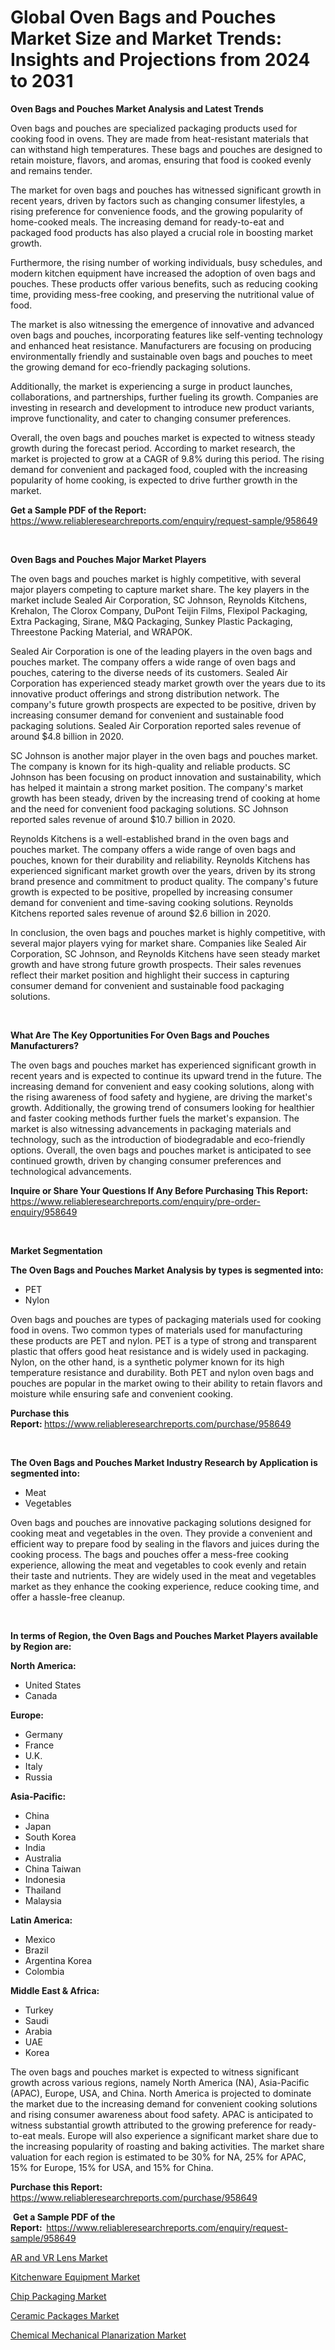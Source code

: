 <p><h1>Global Oven Bags and Pouches Market Size and Market Trends: Insights and Projections from 2024 to 2031</h1></p><p><strong>Oven Bags and Pouches Market Analysis and Latest Trends</strong></p>
<p><p>Oven bags and pouches are specialized packaging products used for cooking food in ovens. They are made from heat-resistant materials that can withstand high temperatures. These bags and pouches are designed to retain moisture, flavors, and aromas, ensuring that food is cooked evenly and remains tender.</p><p>The market for oven bags and pouches has witnessed significant growth in recent years, driven by factors such as changing consumer lifestyles, a rising preference for convenience foods, and the growing popularity of home-cooked meals. The increasing demand for ready-to-eat and packaged food products has also played a crucial role in boosting market growth.</p><p>Furthermore, the rising number of working individuals, busy schedules, and modern kitchen equipment have increased the adoption of oven bags and pouches. These products offer various benefits, such as reducing cooking time, providing mess-free cooking, and preserving the nutritional value of food.</p><p>The market is also witnessing the emergence of innovative and advanced oven bags and pouches, incorporating features like self-venting technology and enhanced heat resistance. Manufacturers are focusing on producing environmentally friendly and sustainable oven bags and pouches to meet the growing demand for eco-friendly packaging solutions.</p><p>Additionally, the market is experiencing a surge in product launches, collaborations, and partnerships, further fueling its growth. Companies are investing in research and development to introduce new product variants, improve functionality, and cater to changing consumer preferences.</p><p>Overall, the oven bags and pouches market is expected to witness steady growth during the forecast period. According to market research, the market is projected to grow at a CAGR of 9.8% during this period. The rising demand for convenient and packaged food, coupled with the increasing popularity of home cooking, is expected to drive further growth in the market.</p></p>
<p><strong>Get a Sample PDF of the Report:&nbsp;</strong> <a href="https://www.reliableresearchreports.com/enquiry/request-sample/958649">https://www.reliableresearchreports.com/enquiry/request-sample/958649</a></p>
<p>&nbsp;</p>
<p><strong>Oven Bags and Pouches Major Market Players</strong></p>
<p><p>The oven bags and pouches market is highly competitive, with several major players competing to capture market share. The key players in the market include Sealed Air Corporation, SC Johnson, Reynolds Kitchens, Krehalon, The Clorox Company, DuPont Teijin Films, Flexipol Packaging, Extra Packaging, Sirane, M&Q Packaging, Sunkey Plastic Packaging, Threestone Packing Material, and WRAPOK.</p><p>Sealed Air Corporation is one of the leading players in the oven bags and pouches market. The company offers a wide range of oven bags and pouches, catering to the diverse needs of its customers. Sealed Air Corporation has experienced steady market growth over the years due to its innovative product offerings and strong distribution network. The company's future growth prospects are expected to be positive, driven by increasing consumer demand for convenient and sustainable food packaging solutions. Sealed Air Corporation reported sales revenue of around $4.8 billion in 2020.</p><p>SC Johnson is another major player in the oven bags and pouches market. The company is known for its high-quality and reliable products. SC Johnson has been focusing on product innovation and sustainability, which has helped it maintain a strong market position. The company's market growth has been steady, driven by the increasing trend of cooking at home and the need for convenient food packaging solutions. SC Johnson reported sales revenue of around $10.7 billion in 2020.</p><p>Reynolds Kitchens is a well-established brand in the oven bags and pouches market. The company offers a wide range of oven bags and pouches, known for their durability and reliability. Reynolds Kitchens has experienced significant market growth over the years, driven by its strong brand presence and commitment to product quality. The company's future growth is expected to be positive, propelled by increasing consumer demand for convenient and time-saving cooking solutions. Reynolds Kitchens reported sales revenue of around $2.6 billion in 2020.</p><p>In conclusion, the oven bags and pouches market is highly competitive, with several major players vying for market share. Companies like Sealed Air Corporation, SC Johnson, and Reynolds Kitchens have seen steady market growth and have strong future growth prospects. Their sales revenues reflect their market position and highlight their success in capturing consumer demand for convenient and sustainable food packaging solutions.</p></p>
<p>&nbsp;</p>
<p><strong>What Are The Key Opportunities For Oven Bags and Pouches Manufacturers?</strong></p>
<p><p>The oven bags and pouches market has experienced significant growth in recent years and is expected to continue its upward trend in the future. The increasing demand for convenient and easy cooking solutions, along with the rising awareness of food safety and hygiene, are driving the market's growth. Additionally, the growing trend of consumers looking for healthier and faster cooking methods further fuels the market's expansion. The market is also witnessing advancements in packaging materials and technology, such as the introduction of biodegradable and eco-friendly options. Overall, the oven bags and pouches market is anticipated to see continued growth, driven by changing consumer preferences and technological advancements.</p></p>
<p><strong>Inquire or Share Your Questions If Any Before Purchasing This Report:</strong> <a href="https://www.reliableresearchreports.com/enquiry/pre-order-enquiry/958649">https://www.reliableresearchreports.com/enquiry/pre-order-enquiry/958649</a></p>
<p>&nbsp;</p>
<p><strong>Market Segmentation</strong></p>
<p><strong>The Oven Bags and Pouches Market Analysis by types is segmented into:</strong></p>
<p><ul><li>PET</li><li>Nylon</li></ul></p>
<p><p>Oven bags and pouches are types of packaging materials used for cooking food in ovens. Two common types of materials used for manufacturing these products are PET and nylon. PET is a type of strong and transparent plastic that offers good heat resistance and is widely used in packaging. Nylon, on the other hand, is a synthetic polymer known for its high temperature resistance and durability. Both PET and nylon oven bags and pouches are popular in the market owing to their ability to retain flavors and moisture while ensuring safe and convenient cooking.</p></p>
<p><strong>Purchase this Report:&nbsp;</strong><a href="https://www.reliableresearchreports.com/purchase/958649">https://www.reliableresearchreports.com/purchase/958649</a></p>
<p>&nbsp;</p>
<p><strong>The Oven Bags and Pouches Market Industry Research by Application is segmented into:</strong></p>
<p><ul><li>Meat</li><li>Vegetables</li></ul></p>
<p><p>Oven bags and pouches are innovative packaging solutions designed for cooking meat and vegetables in the oven. They provide a convenient and efficient way to prepare food by sealing in the flavors and juices during the cooking process. The bags and pouches offer a mess-free cooking experience, allowing the meat and vegetables to cook evenly and retain their taste and nutrients. They are widely used in the meat and vegetables market as they enhance the cooking experience, reduce cooking time, and offer a hassle-free cleanup.</p></p>
<p>&nbsp;</p>
<p><strong>In terms of Region, the Oven Bags and Pouches Market Players available by Region are:</strong></p>
<p>
    <p> <strong> North America: </strong>
        <ul>
            <li>United States</li>
            <li>Canada</li>
        </ul>
        </p> 
    <p> <strong> Europe: </strong>
        <ul>
            <li>Germany</li>
            <li>France</li>
            <li>U.K.</li>
            <li>Italy</li>
            <li>Russia</li>
        </ul>
        </p> 
    <p> <strong> Asia-Pacific: </strong>
        <ul>
            <li>China</li>
            <li>Japan</li>
            <li>South Korea</li>
            <li>India</li>
            <li>Australia</li>
            <li>China Taiwan</li>
            <li>Indonesia</li>
            <li>Thailand</li>
            <li>Malaysia</li>
        </ul>
        </p> 
    <p> <strong> Latin America: </strong>
        <ul>
            <li>Mexico</li>
            <li>Brazil</li>
            <li>Argentina Korea</li>
            <li>Colombia</li>
        </ul>
        </p> 
    <p> <strong> Middle East & Africa: </strong>
        <ul>
            <li>Turkey</li>
            <li>Saudi</li>
            <li>Arabia</li>
            <li>UAE</li>
            <li>Korea</li>
        </ul>
    </p>
    </p>
<p><p>The oven bags and pouches market is expected to witness significant growth across various regions, namely North America (NA), Asia-Pacific (APAC), Europe, USA, and China. North America is projected to dominate the market due to the increasing demand for convenient cooking solutions and rising consumer awareness about food safety. APAC is anticipated to witness substantial growth attributed to the growing preference for ready-to-eat meals. Europe will also experience a significant market share due to the increasing popularity of roasting and baking activities. The market share valuation for each region is estimated to be 30% for NA, 25% for APAC, 15% for Europe, 15% for USA, and 15% for China.</p></p>
<p><strong>Purchase this Report: </strong><a href="https://www.reliableresearchreports.com/purchase/958649">https://www.reliableresearchreports.com/purchase/958649</a></p>
<p>&nbsp;<strong>Get a Sample PDF of the Report:&nbsp;&nbsp;</strong><a href="https://www.reliableresearchreports.com/enquiry/request-sample/958649">https://www.reliableresearchreports.com/enquiry/request-sample/958649</a></p>
<p><strong></strong></p>
<p><p><a href="https://medium.com/p/840375f72c42/edit">AR and VR Lens Market</a></p><p><a href="https://medium.com/@bellabbott/kitchenware-equipment-market-insight-market-trends-growth-forecasted-from-2024-to-2031-cd05c4b0a324">Kitchenware Equipment Market</a></p><p><a href="https://medium.com/p/98edd0e2e694/edit">Chip Packaging Market</a></p><p><a href="https://medium.com/p/d9f6d2daa45a/edit">Ceramic Packages Market</a></p><p><a href="https://medium.com/p/88d2fecaf47b/edit">Chemical Mechanical Planarization Market</a></p></p>